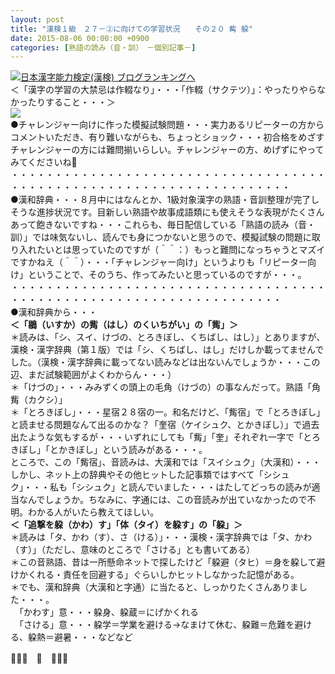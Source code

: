 ```yaml
---
layout: post
title: "漢検１級　２７－②に向けての学習状況　　その２０ 觜 躱"
date: 2015-08-06 00:00:00 +0900
categories: [熟語の読み（音・訓）　－個別記事－]
---
```


[![](/syuusyuu9701/assets/images/漢検１級-２７－②に向けての学習状況-その２０-觜-躱-br_c_3028_1.gif)](http://blog.with2.net/link.php?1659096:3028 "日本漢字能力検定(漢検) ブログランキングへ")[日本漢字能力検定(漢検) ブログランキングへ](http://blog.with2.net/link.php?1659096:3028)  
＜「漢字の学習の大禁忌は作輟なり」・・・「作輟（サクテツ）」：やったりやらなかったりすること・・・＞  
![](/syuusyuu9701/assets/images/漢検１級-２７－②に向けての学習状況-その２０-觜-躱-2b49bbefb29f923753a0e6e2c0e30632.jpg)  
●チャレンジャー向けに作った模擬試験問題・・・実力あるリピーターの方からコメントいただき、有り難いながらも、ちょっとショック・・・初合格をめざすチャレンジャーの方には難問揃いらしい。チャレンジャーの方、めげずにやってみてくださいね👋  
・・・・・・・・・・・・・・・・・・・・・・・・・・・・・・・・・・・・・・・・・・・・・・・・・・・・・・・・・・・・・・・・・・・・  
●漢和辞典・・・８月中にはなんとか、1級対象漢字の熟語・音訓整理が完了しそうな進捗状況です。目新しい熟語や故事成語類にも使えそうな表現がたくさんあって飽きないですね・・・これらも、毎日配信している「熟語の読み（音・訓）」では味気ないし、読んでも身につかないと思うので、模擬試験の問題に取り入れたいとは思っていたのですが（＾＾：）もっと難問になっちゃうとマズイですかねえ（＾＾）・・・「チャレンジャー向け」というよりも「リピーター向け」ということで、そのうち、作ってみたいと思っているのですが・・・。  
・・・・・・・・・・・・・・・・・・・・・・・・・・・・・・・・・・・・・・・・・・・・・・・・・・・・・・・・・・・・・・・・・・・  
●漢和辞典から・・・  
**＜「鶍（いすか）の觜（はし）のくいちがい」の「觜」＞**  
＊読みは、「シ、スイ、けづの、とろきぼし、くちばし、はし）」とありますが、漢検・漢字辞典（第１版）では「シ、くちばし、はし」だけしか載ってませんでした。（漢検・漢字辞典に載ってない読みなどは出ないんでしょうか・・・この辺、まだ試験範囲がよくわからん・・・）  
＊「けづの」・・・みみずくの頭上の毛角（けづの）の事なんだって。熟語「角觜（カクシ）」  
＊「とろきぼし」・・・星宿２８宿の一。和名だけど、「觜宿」で「とろきぼし」と読ませる問題なんて出るのかな？「奎宿（ケイシュク、とかきぼし）」で過去出たような気もするが・・・いずれにしても「觜」「奎」それぞれ一字で「とろきぼし」「とかきぼし」という読みがある・・・。  
ところで、この「觜宿」、音読みは、大漢和では「スイシュク」（大漢和）・・・しかし、ネット上の辞典やその他ヒットした記事類ではすべて「シシュク」・・・私も「シシュク」と読んでいました・・・はたしてどっちの読みが適当なんでしょうか。ちなみに、字通には、この音読みが出ていなかったので不明。わかる人がいたら教えてほしい。  
**＜「追撃を躱（かわ）す」「体（タイ）を躱す」の「躱」＞**  
＊読みは「タ、かわ（す）、さ（ける）」・・・漢検・漢字辞典では「タ、かわ（す）」（ただし、意味のところで「さける」とも書いてある）  
＊この音熟語、昔は一所懸命ネットで探したけど「躱避（タヒ）＝身を躱して避けかくれる・責任を回避する」ぐらいしかヒットしなかった記憶がある。  
＊でも、漢和辞典（大漢和と字通）に当たると、しっかりたくさんありました・・・。  
　「かわす」意・・・躱身、躱蔵＝にげかくれる  
　「さける」意・・・躱学＝学業を避ける→なまけて休む、躱難＝危難を避ける、躱熱＝避暑・・・などなど  
  
👋👋👋　🐑　👋👋👋  
  
  